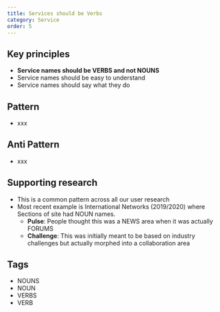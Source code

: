 ```yaml
---
title: Services should be Verbs
category: Service
order: 5
---
```


## Key principles ##
- **Service names should be VERBS and not NOUNS**
- Service names should be easy to understand
- Service names should say what they do

## Pattern
- xxx

## Anti Pattern
- xxx

## Supporting research
- This is a common pattern across all our user research
- Most recent example is International Networks (2019/2020) where Sections of site had NOUN names.
   - **Pulse**:  People thought this was a NEWS area when it was actually FORUMS
   - **Challenge**:  This was initially meant to be based on industry challenges but actually morphed into a collaboration area


## Tags
- NOUNS
- NOUN
- VERBS
- VERB
